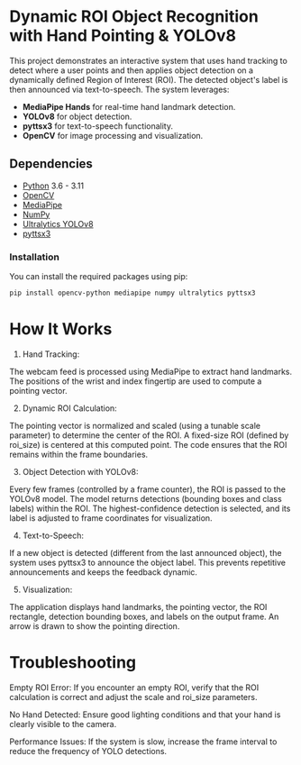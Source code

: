 
# Dynamic ROI Object Recognition with Hand Pointing & YOLOv8

This project demonstrates an interactive system that uses hand tracking to detect where a user points and then applies object detection on a dynamically defined Region of Interest (ROI). The detected object's label is then announced via text-to-speech. The system leverages:

- **MediaPipe Hands** for real-time hand landmark detection.
- **YOLOv8** for object detection.
- **pyttsx3** for text-to-speech functionality.
- **OpenCV** for image processing and visualization.


## Dependencies

- [Python](https://www.python.org/downloads/) 3.6 - 3.11
- [OpenCV](https://opencv.org/)
- [MediaPipe](https://mediapipe.dev/)
- [NumPy](https://numpy.org/)
- [Ultralytics YOLOv8](https://github.com/ultralytics/ultralytics)
- [pyttsx3](https://pyttsx3.readthedocs.io/)

### Installation

You can install the required packages using pip:

```bash
pip install opencv-python mediapipe numpy ultralytics pyttsx3
```

# How It Works
1. Hand Tracking:

The webcam feed is processed using MediaPipe to extract hand landmarks. The positions of the wrist and index fingertip are used to compute a pointing vector.

2. Dynamic ROI Calculation:

The pointing vector is normalized and scaled (using a tunable scale parameter) to determine the center of the ROI.
A fixed-size ROI (defined by roi_size) is centered at this computed point.
The code ensures that the ROI remains within the frame boundaries.

3. Object Detection with YOLOv8:

Every few frames (controlled by a frame counter), the ROI is passed to the YOLOv8 model.
The model returns detections (bounding boxes and class labels) within the ROI.
The highest-confidence detection is selected, and its label is adjusted to frame coordinates for visualization.

4. Text-to-Speech:

If a new object is detected (different from the last announced object), the system uses pyttsx3 to announce the object label.
This prevents repetitive announcements and keeps the feedback dynamic.

5. Visualization:

The application displays hand landmarks, the pointing vector, the ROI rectangle, detection bounding boxes, and labels on the output frame.
An arrow is drawn to show the pointing direction.


# Troubleshooting
Empty ROI Error:
If you encounter an empty ROI, verify that the ROI calculation is correct and adjust the scale and roi_size parameters.

No Hand Detected:
Ensure good lighting conditions and that your hand is clearly visible to the camera.

Performance Issues:
If the system is slow, increase the frame interval to reduce the frequency of YOLO detections.

